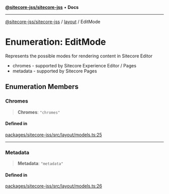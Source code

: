 [**@sitecore-jss/sitecore-jss**](../../README.md) • **Docs**

***

[@sitecore-jss/sitecore-jss](../../README.md) / [layout](../README.md) / EditMode

# Enumeration: EditMode

Represents the possible modes for rendering content in Sitecore Editor
- chromes - supported by Sitecore Experience Editor / Pages
- metadata - supported by Sitecore Pages

## Enumeration Members

### Chromes

> **Chromes**: `"chromes"`

#### Defined in

[packages/sitecore-jss/src/layout/models.ts:25](https://github.com/Sitecore/jss/blob/991c8f57eceef710471966b7c855981e4aac1ded/packages/sitecore-jss/src/layout/models.ts#L25)

***

### Metadata

> **Metadata**: `"metadata"`

#### Defined in

[packages/sitecore-jss/src/layout/models.ts:26](https://github.com/Sitecore/jss/blob/991c8f57eceef710471966b7c855981e4aac1ded/packages/sitecore-jss/src/layout/models.ts#L26)
